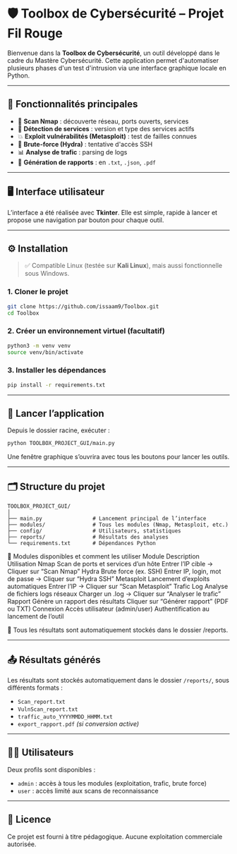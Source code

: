 # 🛡️ Toolbox de Cybersécurité – Projet Fil Rouge

Bienvenue dans la **Toolbox de Cybersécurité**, un outil développé dans le cadre du Mastère Cybersécurité. Cette application permet d'automatiser plusieurs phases d'un test d'intrusion via une interface graphique locale en Python.

---

## 🧰 Fonctionnalités principales

- 📡 **Scan Nmap** : découverte réseau, ports ouverts, services
- 🧠 **Détection de services** : version et type des services actifs
- 💥 **Exploit vulnérabilités (Metasploit)** : test de failles connues
- 🔐 **Brute-force (Hydra)** : tentative d'accès SSH
- 📊 **Analyse de trafic** : parsing de logs
- 📂 **Génération de rapports** : en `.txt`, `.json`, `.pdf`

---

## 🖥️ Interface utilisateur

L’interface a été réalisée avec **Tkinter**. Elle est simple, rapide à lancer et propose une navigation par bouton pour chaque outil.

---

## ⚙️ Installation

> ✅ Compatible Linux (testée sur **Kali Linux**), mais aussi fonctionnelle sous Windows.

### 1. Cloner le projet

```bash
git clone https://github.com/issaam9/Toolbox.git
cd Toolbox
```

### 2. Créer un environnement virtuel (facultatif)

```bash
python3 -m venv venv
source venv/bin/activate
```

### 3. Installer les dépendances

```bash
pip install -r requirements.txt
```

---

## 🚀 Lancer l’application

Depuis le dossier racine, exécuter :

```bash
python TOOLBOX_PROJECT_GUI/main.py
```

Une fenêtre graphique s’ouvrira avec tous les boutons pour lancer les outils.

---

## 🗂️ Structure du projet

```
TOOLBOX_PROJECT_GUI/
│
├── main.py                # Lancement principal de l’interface
├── modules/               # Tous les modules (Nmap, Metasploit, etc.)
├── config/                # Utilisateurs, statistiques
├── reports/               # Résultats des analyses
└── requirements.txt       # Dépendances Python
```

🧩 Modules disponibles et comment les utiliser
Module	Description	Utilisation
Nmap	Scan de ports et services d’un hôte	Entrer l’IP cible → Cliquer sur “Scan Nmap”
Hydra	Brute force (ex. SSH)	Entrer IP, login, mot de passe → Cliquer sur “Hydra SSH”
Metasploit	Lancement d’exploits automatiques	Entrer l’IP → Cliquer sur “Scan Metasploit”
Trafic Log	Analyse de fichiers logs réseaux	Charger un .log → Cliquer sur “Analyser le trafic”
Rapport	Génère un rapport des résultats	Cliquer sur “Générer rapport” (PDF ou TXT)
Connexion	Accès utilisateur (admin/user)	Authentification au lancement de l’outil

📁 Tous les résultats sont automatiquement stockés dans le dossier /reports.

---

## 📤 Résultats générés

Les résultats sont stockés automatiquement dans le dossier `/reports/`, sous différents formats :

- `Scan_report.txt`
- `VulnScan_report.txt`
- `traffic_auto_YYYYMMDD_HHMM.txt`
- `export_rapport.pdf` *(si conversion active)*

---

## 🧑‍💻 Utilisateurs

Deux profils sont disponibles :
- `admin` : accès à tous les modules (exploitation, trafic, brute force)
- `user` : accès limité aux scans de reconnaissance


---

## 📄 Licence

Ce projet est fourni à titre pédagogique. Aucune exploitation commerciale autorisée.

